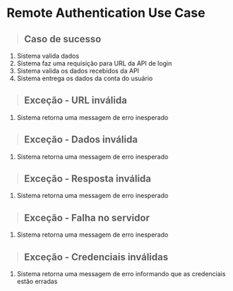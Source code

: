 # Remote Authentication Use Case

> ## Caso de sucesso
1. Sistema valida dados
2. Sistema faz uma requisição para URL da API de login
3. Sistema valida os dados recebidos da API
4. Sistema entrega os dados da conta do usuário

> ## Exceção - URL inválida
1. Sistema retorna uma messagem de erro inesperado

> ## Exceção - Dados inválida
1. Sistema retorna uma messagem de erro inesperado

> ## Exceção - Resposta inválida
1. Sistema retorna uma messagem de erro inesperado

> ## Exceção - Falha no servidor
1. Sistema retorna uma messagem de erro inesperado

> ## Exceção - Credenciais inválidas
1. Sistema retorna uma messagem de erro informando que as credenciais estão erradas